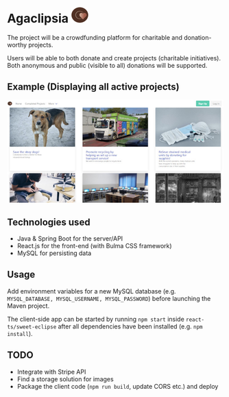 Agaclipsia ![App-logo](./docs/img/logo.png)
==========

The project will be a crowdfunding platform for charitable and donation-worthy projects.

Users will be able to both donate and create projects (charitable initiatives).
Both anonymous and public (visible to all) donations will be supported.


Example (Displaying all active projects)
----------------------------------------
![Display all active projects](./docs/img/display_all_projects.jpg)




Technologies used
-----------------

- Java & Spring Boot for the server/API
- React.js for the front-end (with Bulma CSS framework)
- MySQL for persisting data


Usage
-----
Add environment variables for a new MySQL database (e.g. ``MYSQL_DATABASE, MYSQL_USERNAME, MYSQL_PASSWORD``) before launching the Maven project.

The client-side app can be started by running ``npm start`` inside ``react-ts/sweet-eclipse`` after 
all dependencies have been installed (e.g. ``npm install``).

TODO
----
- Integrate with Stripe API
- Find a storage solution for images
- Package the client code (``npm run build``, update CORS etc.) and deploy 
